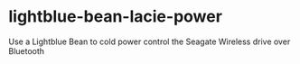 # lightblue-bean-lacie-power
Use a Lightblue Bean to cold power control the Seagate Wireless drive over Bluetooth

